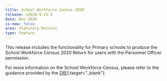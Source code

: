 ```yaml
---
title: School Workforce Census 2020
release: v2020.9.25.5
date: Nov 2020
is-new: false
area: Statutory Returns
type: feature
---
```


This release includes the functionality for Primary schools to produce the School Workforce Census 2020 Return for users with the Personnel Officer permission.

For more information on the School Workforce Census, please refer to the guidance provided by the [DfE](http://www.gov.uk/guidance/school-workforce-census){:target="_blank"}.

